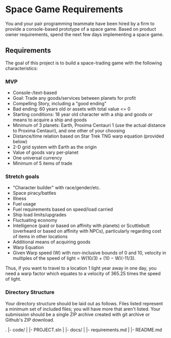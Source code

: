 # Space Game Requirements

You and your pair programming teammate have been hired by a firm to provide a console-based prototype of a space game. Based on product owner requirements, spend the next few days implementing a space game.

## Requirements

The goal of this project is to build a space-trading game with the following characteristics:

### MVP

* Console-/text-based
* Goal: Trade any goods/services between planets for profit
* Compelling Story, including a "good ending"
* Bad ending: 60 years old or assets with total value <= 0
* Starting conditions: 18 year old character with a ship and goods or means to acquire a ship and goods
* Minimum of 3 planets: Earth, Proxima Centauri 1 (use the actual distance to Proxima Centauri), and one other of your choosing
* Distance/time relation based on Star Trek TNG warp equation (provided below)
* 2-D grid system with Earth as the origin
* Value of goods vary per-planet
* One universal currency
* Minimum of 5 items of trade

### Stretch goals

* "Character builder" with race/gender/etc.
* Space piracy/battles
* Illness
* Fuel usage
* Fuel requirements based on speed/load carried
* Ship load limits/upgrades
* Fluctuating economy
* Intelligence (paid or based on affinity with planets) or Scuttlebutt (overheard or based on affinity with NPCs), particularly regarding cost of items in other locations
* Additional means of acquiring goods
* Warp Equation
* Given Warp speed (W) with non-inclusive bounds of 0 and 10, velocity in multiples of the speed of light = W(10/3)  + (10 − W)(-11/3).

Thus, if you want to travel to a location 1 light year away in one day, you need a warp factor which equates to a velocity of 365.25 times the speed of light.

### Directory Structure

Your directory structure should be laid out as follows. Files listed represent a minimum set of included files; you will have more that aren't listed. Your submission should be a single ZIP archive created with git archive or Github's ZIP download.

.
|- code/
|  |- PROJECT.sln
|
|- docs/
|  |- requirements.md
|
|- README.md
